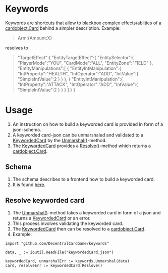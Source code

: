 # Keywords
Keywords are shortcuts that allow to blackbox complex effects/ablities of a [cardobject.Card](https://github.com/DecentralCardGame/cardobject/tree/master/cardobject) behind a simpler description.
Example:
> Arm:{Amount:X}

resolves to

>  "TargetEffect":{
      "EntityTargetEffect":{
         "EntitySelector":{
            "PlayerMode":"YOU",
            "CardMode":"ALL",
            "EntityZone":"FIELD"
         },
         "EntityManipulations":[
            {
               "EntityIntManipulation":{
                  "IntProperty":"HEALTH",
                  "IntOperator":"ADD",
                  "IntValue":{
                     "SimpleIntValue":2
                  }
               }
            },
            {
               "EntityIntManipulation":{
                  "IntProperty":"ATTACK",
                  "IntOperator":"ADD",
                  "IntValue":{
                     "SimpleIntValue":2
                  }
               }
            }
         ]
      }
  }

# Usage
1. An instruction on how to build a keyworded card is provided in form of a json-schema.
2. A keyworded card-json can be unmarshaled and validated to a [KeywordedCard](card.go) by the [Unmarshal()](unmarshal.go)-method.
3. The [KeywordedCard](card.go) provides a [Resolve()](card.go)-method which returns a [cardobject.Card](https://github.com/DecentralCardGame/cardobject/tree/master/cardobject).

## Schema
1. The schema describes to a frontend how to build a keyworded card.
2. It is found [here](schema.json).

## Resolve keyworded card
1. The [Unmarshal()](unmarshal.go)-method takes a keyworded card in form of a json and returns a [KeywordedCard](card.go) or an error.
2. This process involves validating the keyworded card.
3. The [KeywordedCard](card.go) then can be resolved to a [cardobject.Card](https://github.com/DecentralCardGame/cardobject/tree/master/cardobject).
4. Example:
```golang
import "github.com/DecentralCardGame/keywords"

data, _ := ioutil.ReadFile("keywordedCard.json")
  
keywordedCard, unmarshalErr := keywords.Unmarshal(data)
card, resolveErr := keywordedCard.Reslove()
```
